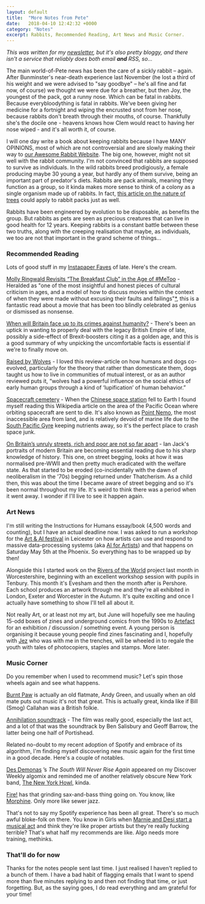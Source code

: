 ```yaml
---
layout: default
title:  "More Notes from Pete"
date:   2018-04-10 12:42:32 +0000
category: "Notes"
excerpt: Rabbits, Recommended Reading, Art News and Music Corner.
---
```


*This was written for my [newsletter](http://tinyletter.com/peteashton), but it's also pretty bloggy, and there isn't a service that reliably does both email __and__ RSS, so...*

The main world-of-Pete news has been the care of a sickly rabbit – again. After Bunminster's near-death experience last November (he lost a third of his weight and we were advised to "say goodbye" – he's all fine and fat now, of course) we thought we were due for a breather, but then Joy, the youngest of the pack, got a runny nose. Which can be fatal in rabbits. Because everybloodything is fatal in rabbits. We've been giving her medicine for a fortnight and wiping the encrusted snot from her nose, because rabbits don't breath through their mouths, of course. Thankfully she's the docile one - heavens knows how Clem would react to having her nose wiped - and it's all worth it, of course.

I will one day write a book about keeping rabbits because I have MANY OPINIONS, most of which are not controversial and are slowly making their way to [our Awesome Rabbit Website](http://bunminster.uk). The big one, however, might not sit well with the rabbit community. I'm not convinced that rabbits are supposed to survive as individuals. In the wild rabbits breed prodigiously, a female producing maybe 30 young a year, but hardly any of them survive, being an important part of predator's diets. Rabbits are pack animals, meaning they function as a group, so it kinda makes more sense to think of a colony as a single organism made up of rabbits. In fact, [this article on the nature of trees](https://www.knowablemagazine.org/article/living-world/2018/what-makes-tree-tree) could apply to rabbit packs just as well.  

Rabbits have been engineered by evolution to be disposable, as benefits the group. But rabbits as pets are seen as precious creatures that can live in good health for 12 years. Keeping rabbits is a constant battle between these two truths, along with the creeping realisation that maybe, as individuals, we too are not that important in the grand scheme of things...

### Recommended Reading

Lots of good stuff in my [Instapaper Faves](https://www.instapaper.com/p/peteashton) of late. Here's the cream. 

[Molly Ringwald Revisits “The Breakfast Club” in the Age of #MeToo](https://www.newyorker.com/culture/personal-history/what-about-the-breakfast-club-molly-ringwald-metoo-john-hughes-pretty-in-pink) - Heralded as "one of the most insightful and honest pieces of cultural criticism in ages, and a model of how to discuss movies within the context of when they were made without excusing their faults and failings"[*](https://twitter.com/MarkHarrisNYC/status/982316415125356544), this is a fantastic read about a movie that has been too blindly celebrated as genius or dismissed as nonsense.

[When will Britain face up to its crimes against humanity?](https://www.theguardian.com/news/2018/mar/29/slavery-abolition-compensation-when-will-britain-face-up-to-its-crimes-against-humanity) - There's been an uptick in wanting to properly deal with the legacy British Empire of late, possibly a side-effect of Brexit-boosters citing it as a golden age, and this is a good summary of why unpicking the uncomfortable facts is essential if we're to finally move on. 

[Raised by Wolves](https://www.nybooks.com/articles/2018/04/05/raised-by-wolves/) - I loved this review-article on how humans and dogs co-evolved, particularly for the theory that rather than domesticate them, dogs taught us how to live in communities of mutual interest, or as an author reviewed puts it, “wolves had a powerful influence on the social ethics of early human groups through a kind of ‘lupification’ of human behavior.”

[Spacecraft cemetery](https://en.wikipedia.org/wiki/Spacecraft_cemetery) - When the [Chinese space station](https://www.theguardian.com/world/2018/apr/02/tiangong-1-crash-china-space-station) fell to Earth I found myself reading this Wikipedia article on the area of the Pacific Ocean where orbiting spacecraft are sent to die. It's also known as [Point Nemo](https://en.wikipedia.org/wiki/Pole_of_inaccessibility#Oceanic_pole_of_inaccessibility), the most inaccessible area from land, and is relatively devoid of marine life due to the [South Pacific Gyre](https://en.wikipedia.org/wiki/South_Pacific_Gyre) keeping nutrients away, so it's the perfect place to crash space junk. 

[On Britain’s unruly streets, rich and poor are not so far apart](https://www.theguardian.com/commentisfree/2018/mar/17/streets-britain-rich-poor-uk-beggars) - Ian Jack's portraits of modern Britain are becoming essential reading due to his sharp knowledge of history. This one, on street begging, looks at how it was normalised pre-WWII and then pretty much eradicated with the welfare state. As that started to be eroded (co-incidentally with the dawn of neoliberalism in the '70s) begging returned under Thatcherism. As a child then, this was about the time I became aware of street begging and so it's been normal throughout my life. It's weird to think there was a period when it went away. I wonder if I'll live to see it happen again.

### Art News

I'm still writing the Instructions for Humans essay/book (4,500 words and counting), but I have an actual deadline now. I was asked to run a workshop for the [Art & AI festival](http://art-ai.dmu.ac.uk) in Leicester on how artists can use and respond to massive data-processing systems (aka [AI for Artists](https://www.phoenix.org.uk/event/ai-for-artists/)) and that happens on Saturday May 5th at the Phoenix. So everything has to be wrapped up by then!

Alongside this I started work on the [Rivers of the World](http://riversoftheworld.org) project last month in Worcestershire, beginning with an excellent workshop session with pupils in Tenbury. This month it's Evesham and then the month after is Pershore. Each school produces an artwork through me and they're all exhibited in London, Exeter and Worcester in the Autumn. It's quite exciting and once I actually have something to show I'll tell all about it.

Not really Art, or at least not my art, but June will hopefully see me hauling 15-odd boxes of zines and underground comics from the 1990s to [Artefact](http://artefactstirchley.co.uk) for an exhibition / discussion / something event. A young person is organising it because young people find zines fascinating and I, hopefully with [Jez](https://www.jezuk.co.uk) who was with me in the trenches, will be wheeled in to regale the youth with tales of photocopiers, staples and stamps. More later.

### Music Corner

Do you remember when I used to recommend music? Let's spin those wheels again and see what happens.

[Burnt Paw](https://burntpaw.bandcamp.com) is actually an old flatmate, Andy Green, and usually when an old mate puts out music it's not that great. This is actually great, kinda like if Bill (Smog) Callahan was a British folkie.

[Annihilation soundtrack](https://open.spotify.com/album/3FBgAfghJ9LpvBql76SC29?si=gQzBIgdpTd2OiSoks1RdPQ) - The film was really good, especially the last act, and a lot of that was the soundtrack by Ben Salisbury and Geoff Barrow, the latter being one half of Portishead.

Related no-doubt to my recent adoption of Spotify and embrace of its algorithm, I'm finding myself discovering new music again for the first time in a good decade. Here's a couple of notables.

[Des Demonas](https://open.spotify.com/artist/41y9KplZUGVIKPS7KbcDEs?si=rOaQ6niQQBuc5acXkuyljA) ’s *The South Will Never Rise Again* appeared on my Discover Weekly algomix and reminded me of another relatively obscure New York band, [The New York Howl](https://open.spotify.com/artist/3CGeKDnF1t7IIKMSFhX9yO?si=UzDRPMLPR9u_NXL5AJ4m4g), kinda.

[Fire!](https://open.spotify.com/artist/6DZi6bjdi0wEpnr8werV22?si=1fzGMvNOSj6_xuoFox_AXw) has that grinding sax-and-bass thing going on. You know, like [Morphine](https://open.spotify.com/artist/3QgSmABpItIdj908ek80n5?si=5q5Zyfc7R8Ow_MEf50Jw0A). Only more like sewer jazz.

That's not to say my Spotify experience has been all great. There's so much awful bloke-folk on there. You know in Girls when [Marnie and Desi start a musical act](https://youtu.be/00S4lFY2DUs?t=1m5s) and think they're like proper artists but they're really fucking terrible? That's what half my recommends are like. Algo needs more training, methinks.

### That'll do for now

Thanks for the notes people sent last time. I just realised I haven't replied to a bunch of them. I have a bad habit of flagging emails that I want to spend more than five minutes replying to and then not finding that time, or just forgetting. But, as the saying goes, I do read everything and am grateful for your time!
